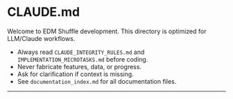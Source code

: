 <!-- LLM/Claude Context: Claude, read this file first! -->
# CLAUDE.md

Welcome to EDM Shuffle development. This directory is optimized for LLM/Claude workflows.
- Always read `CLAUDE_INTEGRITY_RULES.md` and `IMPLEMENTATION_MICROTASKS.md` before coding.
- Never fabricate features, data, or progress.
- Ask for clarification if context is missing.
- See `documentation_index.md` for all documentation files.

---
